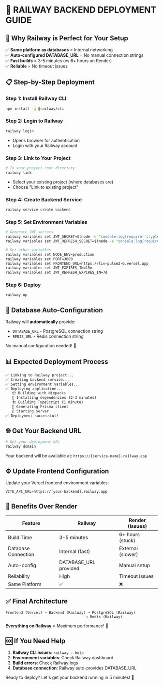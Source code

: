 # 🚀 **RAILWAY BACKEND DEPLOYMENT GUIDE**

## 🎯 **Why Railway is Perfect for Your Setup**

✅ **Same platform as databases** = Internal networking  
✅ **Auto-configured DATABASE_URL** = No manual connection strings  
✅ **Fast builds** = 3-5 minutes (vs 6+ hours on Render)  
✅ **Reliable** = No timeout issues  

## 📋 **Step-by-Step Deployment**

### **Step 1: Install Railway CLI**
```bash
npm install -g @railway/cli
```

### **Step 2: Login to Railway**
```bash
railway login
```
- Opens browser for authentication
- Login with your Railway account

### **Step 3: Link to Your Project**
```bash
# In your project root directory
railway link
```
- Select your existing project (where databases are)
- Choose "Link to existing project"

### **Step 4: Create Backend Service**
```bash
railway service create backend
```

### **Step 5: Set Environment Variables**
```bash
# Generate JWT secrets
railway variables set JWT_SECRET=$(node -e "console.log(require('crypto').randomBytes(32).toString('hex'))")
railway variables set JWT_REFRESH_SECRET=$(node -e "console.log(require('crypto').randomBytes(32).toString('hex'))")

# Set other variables
railway variables set NODE_ENV=production
railway variables set PORT=3000
railway variables set FRONTEND_URL=https://liv-pulse2-0.vercel.app
railway variables set JWT_EXPIRES_IN=15m
railway variables set JWT_REFRESH_EXPIRES_IN=7d
```

### **Step 6: Deploy**
```bash
railway up
```

## 🔗 **Database Auto-Configuration**

Railway will **automatically** provide:
- `DATABASE_URL` - PostgreSQL connection string
- `REDIS_URL` - Redis connection string

No manual configuration needed! 🎉

## 📊 **Expected Deployment Process**

```bash
✅ Linking to Railway project...
✅ Creating backend service...
✅ Setting environment variables...
✅ Deploying application...
   📦 Building with Nixpacks
   🔨 Installing dependencies (2-3 minutes)
   🏗️ Building TypeScript (1 minute)
   🎯 Generating Prisma client
   🚀 Starting server
✅ Deployment successful!
```

## 🌐 **Get Your Backend URL**

```bash
# Get your deployment URL
railway domain
```

Your backend will be available at: `https://[service-name].railway.app`

## ⚙️ **Update Frontend Configuration**

Update your Vercel frontend environment variables:
```env
VITE_API_URL=https://[your-backend].railway.app
```

## 🎯 **Benefits Over Render**

| Feature | Railway | Render (Issues) |
|---------|---------|-----------------|
| Build Time | 3-5 minutes | 6+ hours (stuck) |
| Database Connection | Internal (fast) | External (slower) |
| Auto-config | DATABASE_URL provided | Manual setup |
| Reliability | High | Timeout issues |
| Same Platform | ✅ | ❌ |

## ✅ **Final Architecture**

```
Frontend (Vercel) → Backend (Railway) → PostgreSQL (Railway)
                                     → Redis (Railway)
```

**Everything on Railway** = Maximum performance! 🚀

## 🆘 **If You Need Help**

1. **Railway CLI issues**: `railway --help`
2. **Environment variables**: Check Railway dashboard
3. **Build errors**: Check Railway logs
4. **Database connection**: Railway auto-provides DATABASE_URL

Ready to deploy? Let's get your backend running in 5 minutes! 🎯
